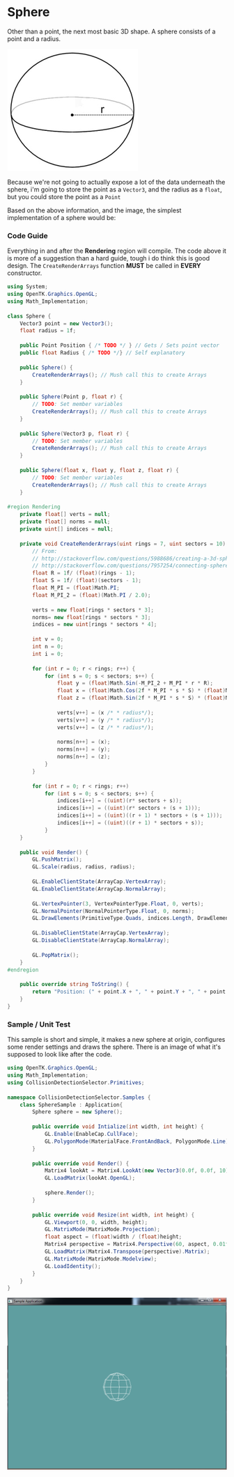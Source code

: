 # Sphere

Other than a point, the next most basic 3D  shape. A sphere consists of a point and a radius. 

![SPHERE](sphere.jpg)

Because we're not going to actually expose a lot of the data underneath the sphere, i'm going to store the point as a ```Vector3```, and the radius as a ```float```, but you could store the point as a ```Point```

Based on the above information, and the image, the simplest implementation of a sphere would be:



### Code Guide

Everything in and after the __Rendering__ region will compile. The code above it is more of a suggestion than a hard guide, tough i do think this is good design. The ```CreateRenderArrays``` function __MUST__ be called in __EVERY__ constructor.

```cs
using System;
using OpenTK.Graphics.OpenGL;
using Math_Implementation;

class Sphere {
    Vector3 point = new Vector3();
    float radius = 1f;

    public Point Position { /* TODO */ } // Gets / Sets point vector
    public float Radius { /* TODO */} // Self explanatory

    public Sphere() {
        CreateRenderArrays(); // Mush call this to create Arrays
    }

    public Sphere(Point p, float r) {
        // TODO: Set member variables
        CreateRenderArrays(); // Mush call this to create Arrays
    }

    public Sphere(Vector3 p, float r) {
        // TODO: Set member variables
        CreateRenderArrays(); // Mush call this to create Arrays
    }
    
    public Sphere(float x, float y, float z, float r) {
        // TODO: Set member variables
        CreateRenderArrays(); // Mush call this to create Arrays
    }

#region Rendering
    private float[] verts = null;
    private float[] norms = null;
    private uint[] indices = null;

    private void CreateRenderArrays(uint rings = 7, uint sectors = 10) {
        // From:
        // http://stackoverflow.com/questions/5988686/creating-a-3d-sphere-in-opengl-using-visual-c/5989676#5989676
        // http://stackoverflow.com/questions/7957254/connecting-sphere-vertices-opengl
        float R = 1f/ (float)(rings - 1);
        float S = 1f/ (float)(sectors - 1);
        float M_PI = (float)Math.PI;
        float M_PI_2 = (float)(Math.PI / 2.0);

        verts = new float[rings * sectors * 3];
        norms= new float[rings * sectors * 3];
        indices = new uint[rings * sectors * 4];

        int v = 0;
        int n = 0;
        int i = 0;

        for (int r = 0; r < rings; r++) {
            for (int s = 0; s < sectors; s++) {
                float y = (float)Math.Sin(-M_PI_2 + M_PI * r * R);
                float x = (float)Math.Cos(2f * M_PI * s * S) * (float)Math.Sin(M_PI * r * R);
                float z = (float)Math.Sin(2f * M_PI * s * S) * (float)Math.Sin(M_PI * r * R);

                verts[v++] = (x /* * radius*/);
                verts[v++] = (y /* * radius*/);
                verts[v++] = (z /* * radius*/);

                norms[n++] = (x);
                norms[n++] = (y);
                norms[n++] = (z);
            }
        }

        for (int r = 0; r < rings; r++)
            for (int s = 0; s < sectors; s++) {
                indices[i++] = ((uint)(r* sectors + s));
                indices[i++] = ((uint)(r* sectors + (s + 1)));
                indices[i++] = ((uint)((r + 1) * sectors + (s + 1)));
                indices[i++] = ((uint)((r + 1) * sectors + s));
            }
    }

    public void Render() {
        GL.PushMatrix();
        GL.Scale(radius, radius, radius);

        GL.EnableClientState(ArrayCap.VertexArray);
        GL.EnableClientState(ArrayCap.NormalArray);

        GL.VertexPointer(3, VertexPointerType.Float, 0, verts);
        GL.NormalPointer(NormalPointerType.Float, 0, norms);
        GL.DrawElements(PrimitiveType.Quads, indices.Length, DrawElementsType.UnsignedInt, indices);

        GL.DisableClientState(ArrayCap.VertexArray);
        GL.DisableClientState(ArrayCap.NormalArray);

        GL.PopMatrix();
    }
#endregion

    public override string ToString() {
        return "Position: (" + point.X + ", " + point.Y + ", " + point.Z + "), Radius: " + radius;
    }
}
```

### Sample / Unit Test

This sample is short and simple, it makes a new sphere at origin, configures some render settings and draws the sphere. There is an image of what it's supposed to look like after the code.

```cs
using OpenTK.Graphics.OpenGL;
using Math_Implementation;
using CollisionDetectionSelector.Primitives;

namespace CollisionDetectionSelector.Samples {
    class SphereSample : Application{
        Sphere sphere = new Sphere();

        public override void Intialize(int width, int height) {
            GL.Enable(EnableCap.CullFace);
            GL.PolygonMode(MaterialFace.FrontAndBack, PolygonMode.Line);
        }

        public override void Render() {
            Matrix4 lookAt = Matrix4.LookAt(new Vector3(0.0f, 0.0f, 10), new Vector3(0.0f, 0.0f, 0.0f), new Vector3(0.0f, 1.0f, 0.0f));
            GL.LoadMatrix(lookAt.OpenGL);

            sphere.Render();
        }

        public override void Resize(int width, int height) {
            GL.Viewport(0, 0, width, height);
            GL.MatrixMode(MatrixMode.Projection);
            float aspect = (float)width / (float)height;
            Matrix4 perspective = Matrix4.Perspective(60, aspect, 0.01f, 1000.0f);
            GL.LoadMatrix(Matrix4.Transpose(perspective).Matrix);
            GL.MatrixMode(MatrixMode.Modelview);
            GL.LoadIdentity();
        }
    }
}
```

![UNIT_RESULT](sphere_sample.png)